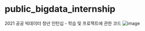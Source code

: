 # public_bigdata_internship

2021 공공 빅데이터 청년 인턴십 - 학습 및 프로젝트에 관한 코드
![image](https://user-images.githubusercontent.com/81627617/125410486-e1d21180-e3f7-11eb-957e-c7de7116c7f9.png)
